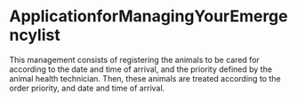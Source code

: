 # ApplicationforManagingYourEmergencylist
This management consists of registering the animals to be cared for according to the date and time of arrival, and the priority defined by the animal health technician. Then, these animals are treated according to the order priority, and date and time of arrival.
